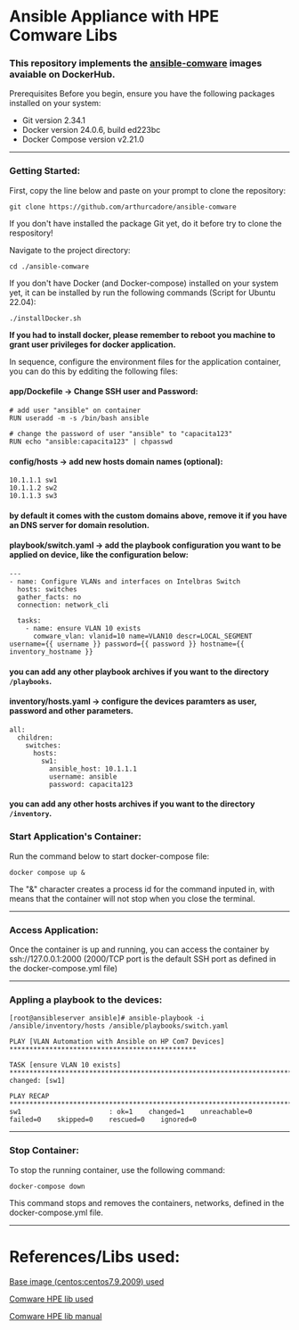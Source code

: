 # Ansible Appliance with HPE Comware Libs

### This repository implements the [ansible-comware](https://hub.docker.com/repository/docker/arthurcadore/ansible-comware) images avaiable on DockerHub.

Prerequisites
Before you begin, ensure you have the following packages installed on your system:

- Git version 2.34.1
- Docker version 24.0.6, build ed223bc
- Docker Compose version v2.21.0

---
### Getting Started:

First, copy the line below and paste on your prompt to clone the repository:

```
git clone https://github.com/arthurcadore/ansible-comware
```
If you don't have installed the package Git yet, do it before try to clone the respository!

Navigate to the project directory:

```
cd ./ansible-comware
```

If you don't have Docker (and Docker-compose) installed on your system yet, it can be installed by run the following commands (Script for Ubuntu 22.04): 

```
./installDocker.sh
```

**If you had to install docker, please remember to reboot you machine to grant user privileges for docker application.** 

In sequence, configure the environment files for the application container, you can do this by edditing the following files: 


#### app/Dockefile -> Change SSH user and Password:
```
# add user "ansible" on container
RUN useradd -m -s /bin/bash ansible 

# change the password of user "ansible" to "capacita123"
RUN echo "ansible:capacita123" | chpasswd
```


#### config/hosts -> add new hosts domain names (optional):
```
10.1.1.1 sw1
10.1.1.2 sw2
10.1.1.3 sw3
```
#### by default it comes with the custom domains above, remove it if you have an DNS server for domain resolution.

#### playbook/switch.yaml -> add the playbook configuration you want to be applied on device, like the configuration below:

```
---
- name: Configure VLANs and interfaces on Intelbras Switch
  hosts: switches
  gather_facts: no
  connection: network_cli

  tasks:
    - name: ensure VLAN 10 exists
      comware_vlan: vlanid=10 name=VLAN10 descr=LOCAL_SEGMENT username={{ username }} password={{ password }} hostname={{ inventory_hostname }}
```
#### you can add any other playbook archives if you want to the directory `/playbooks`. 

#### inventory/hosts.yaml -> configure the devices paramters as user, password and other parameters. 
```
all:
  children:
    switches:
      hosts:
        sw1:
          ansible_host: 10.1.1.1
          username: ansible
          password: capacita123
```
#### you can add any other hosts archives if you want to the directory `/inventory`. 


### Start Application's Container: 
Run the command below to start docker-compose file: 

```
docker compose up & 
```
The "&" character creates a process id for the command inputed in, with means that the container will not stop when you close the terminal. 

---

### Access Application:

Once the container is up and running, you can access the container by ssh://127.0.0.1:2000 (2000/TCP port is the default SSH port as defined in the docker-compose.yml file)

---
### Appling a playbook to the devices: 

```
[root@ansibleserver ansible]# ansible-playbook -i /ansible/inventory/hosts /ansible/playbooks/switch.yaml

PLAY [VLAN Automation with Ansible on HP Com7 Devices] ***********************************************

TASK [ensure VLAN 10 exists] *************************************************************************
changed: [sw1]

PLAY RECAP *******************************************************************************************
sw1                      : ok=1    changed=1    unreachable=0    failed=0    skipped=0    rescued=0    ignored=0   
```

--- 
### Stop Container: 
To stop the running container, use the following command:

```
docker-compose down
```

This command stops and removes the containers, networks, defined in the docker-compose.yml file.

--- 

# References/Libs used: 

[Base image (centos:centos7.9.2009) used ](https://hub.docker.com/_/centos/tags)

[Comware HPE lib used](https://github.com/HPENetworking/hpe-cw7-ansible/)

[Comware HPE lib manual](https://py3hpecw7.readthedocs.io/_/downloads/en/latest/pdf/)


